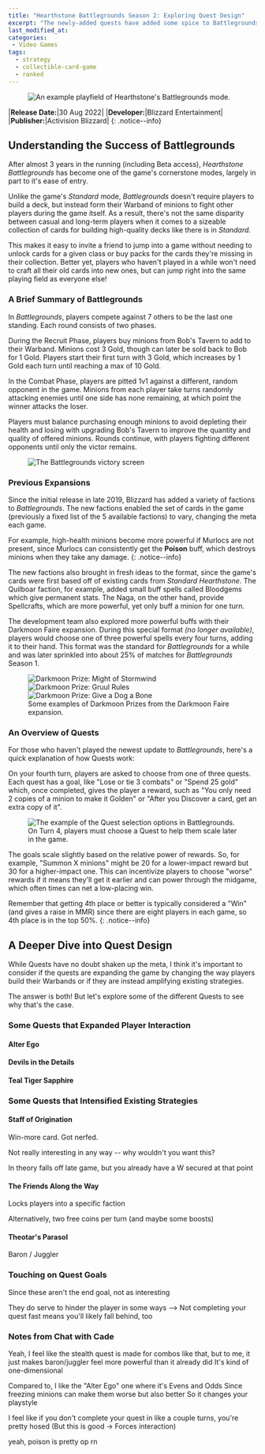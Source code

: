 ```yaml
---
title: "Hearthstone Battlegrounds Season 2: Exploring Quest Design"
excerpt: "The newly-added quests have added some spice to Battlegrounds. I walk through which parts of the design worked to enhance the game vs. added more of the same."
last_modified_at:
categories:
 - Video Games
tags:
  - strategy
  - collectible-card-game
  - ranked
---
```


<figure class="align-center">
  <img
    src="{{ site.url }}{{ site.baseurl }}/assets/img/hearthstone-bg-board.webp"
    alt="An example playfield of Hearthstone's Battlegrounds mode.">
</figure>

|**Release Date:**|30 Aug 2022|
|**Developer:**|Blizzard Entertainment|
|**Publisher:**|Activision Blizzard|
{: .notice--info}

## Understanding the Success of Battlegrounds
After almost 3 years in the running (including Beta access), *Hearthstone
Battlegrounds* has become one of the game's cornerstone modes, largely in part
to it's ease of entry.

Unlike the game's *Standard* mode, *Battlegrounds* doesn't require players to
build a deck, but instead form their Warband of minions to fight other players
during the game itself. As a result, there's not the same disparity between
casual and long-term players when it comes to a sizeable collection of cards for
building high-quality decks like there is in *Standard*.

This makes it easy to invite a friend to jump into a game without needing to
unlock cards for a given class or buy packs for the cards they're missing in
their collection. Better yet, players who haven't played in a while won't need
to craft all their old cards into new ones, but can jump right into the same
playing field as everyone else!

### A Brief Summary of Battlegrounds
In *Battlegrounds*, players compete against 7 others to be the last one
standing. Each round consists of two phases.

During the Recruit Phase, players buy minions from Bob's Tavern to add to their
Warband. Minions cost 3 Gold, though can later be sold back to Bob for 1 Gold.
Players start their first turn with 3 Gold, which increases by 1 Gold each turn
until reaching a max of 10 Gold.

In the Combat Phase, players are pitted 1v1 against a different, random opponent
in the game. Minions from each player take turns randomly attacking enemies
until one side has none remaining, at which point the winner attacks the loser.

Players must balance purchasing enough minions to avoid depleting their health
and losing with upgrading Bob's Tavern to improve the quantity and quality of
offered minions. Rounds continue, with players fighting different opponents
until only the victor remains.

<figure class="align-center">
  <img
    src="{{ site.url }}{{ site.baseurl }}/assets/img/hearthstone-bg-victory.webp"
    alt="The Battlegrounds victory screen">
</figure>

### Previous Expansions
Since the initial release in late 2019, Blizzard has added a variety of factions
to *Battlegrounds*. The new factions enabled the set of cards in the game
(previously a fixed list of the 5 available factions) to vary, changing the meta
each game.

For example, high-health minions become more powerful if Murlocs are not
present, since Murlocs can consistently get the **Poison** buff, which destroys
minions when they take any damage.
{: .notice--info}

The new factions also brought in fresh ideas to the format, since the game's
cards were first based off of existing cards from *Standard Hearthstone*. The
Quilboar faction, for example, added small buff spells called Bloodgems which
give permanent stats. The Naga, on the other hand, provide Spellcrafts, which
are more powerful, yet only buff a minion for one turn.

The development team also explored more powerful buffs with their Darkmoon Faire
expansion. During this special format *(no longer available)*, players would
choose one of three powerful spells every four turns, adding it to their hand.
This format was the standard for *Battlegrounds* for a while and was later
sprinkled into about 25% of matches for *Battlegrounds* Season 1.

<figure class="align-center third">
  <img
    src="{{ site.url }}{{ site.baseurl }}/assets/img/hearthstone-bg-might-of-stormwind.webp"
    alt="Darkmoon Prize: Might of Stormwind">
  <img
    src="{{ site.url }}{{ site.baseurl }}/assets/img/hearthstone-bg-gruul-rules.webp"
    alt="Darkmoon Prize: Gruul Rules">
  <img
    src="{{ site.url }}{{ site.baseurl }}/assets/img/hearthstone-bg-give-a-dog-a-bone.webp"
    alt="Darkmoon Prize: Give a Dog a Bone">
  <figcaption>
    Some examples of Darkmoon Prizes from the Darkmoon Faire expansion.
  </figcaption>
</figure>

### An Overview of Quests
For those who haven't played the newest update to *Battlegrounds*, here's a
quick explanation of how Quests work:

On your fourth turn, players are asked to choose from one of three quests. Each
quest has a goal, like "Lose or tie 3 combats" or "Spend 25 gold" which, once
completed, gives the player a reward, such as "You only need 2 copies of a
minion to make it Golden" or "After you Discover a card, get an extra copy of
it".

<figure class="align-center">
  <img
    src="{{ site.url }}{{ site.baseurl }}/assets/img/hearthstone-bg-quest-choices.jpg"
    alt="The example of the Quest selection options in Battlegrounds.">
  <figcaption>
    On Turn 4, players must choose a Quest to help them scale later in the game.
  </figcaption>
</figure>

The goals scale slightly based on the relative power of rewards. So, for
example, "Summon X minions" might be 20 for a lower-impact reward but 30 for a
higher-impact one. This can incentivize players to choose "worse" rewards if it
means they'll get it earlier and can power through the midgame, which often
times can net a low-placing win.

Remember that getting 4th place or better is typically considered a "Win" (and
gives a raise in MMR) since there are eight players in each game, so 4th place
is in the top 50%.
{: .notice--info}

## A Deeper Dive into Quest Design
While Quests have no doubt shaken up the meta, I think it's important to
consider if the quests are expanding the game by changing the way players build
their Warbands or if they are instead amplifying existing strategies.

The answer is both! But let's explore some of the different Quests to see why
that's the case.

### Some Quests that Expanded Player Interaction

#### Alter Ego

#### Devils in the Details

#### Teal Tiger Sapphire

### Some Quests that Intensified Existing Strategies

#### Staff of Origination
Win-more card. Got nerfed.

Not really interesting in any way -- why wouldn't you want this?

In theory falls off late game, but you already have a W secured at that point

#### The Friends Along the Way
Locks players into a specific faction

Alternatively, two free coins per turn (and maybe some boosts)

#### Theotar's Parasol
Baron / Juggler

### Touching on Quest Goals
Since these aren't the end goal, not as interesting

They do serve to hinder the player in some ways --> Not completing your quest
fast means you'll likely fall behind, too

### Notes from Chat with Cade
Yeah, I feel like the stealth quest is made for combos like that, but to me, it
just makes baron/juggler feel more powerful than it already did
It's kind of one-dimensional

Compared to, I like the "Alter Ego" one where it's Evens and Odds
Since freezing minions can make them worse but also better
So it changes your playstyle

 I feel like if you don't complete your quest in like a couple turns, you're
 pretty hosed (But this is good -> Forces interaction)

 yeah, poison is pretty op rn
